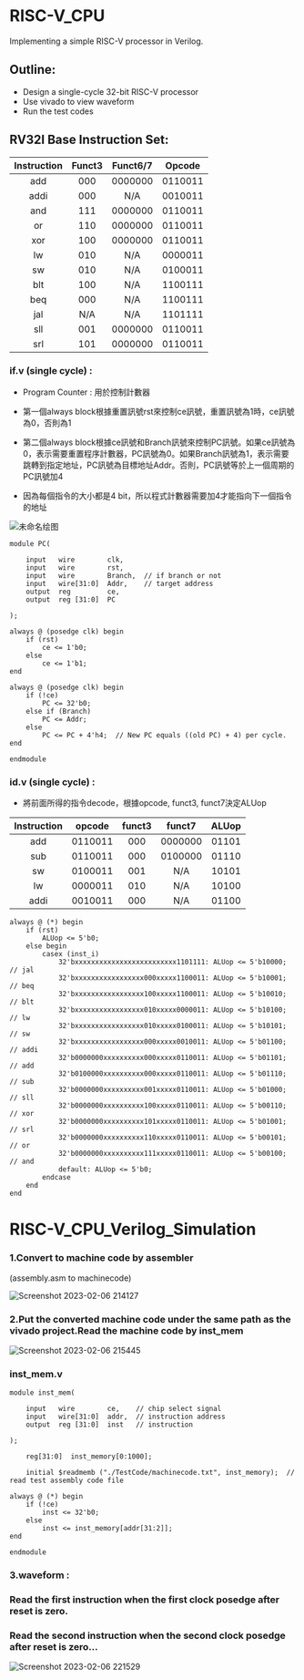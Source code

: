 # RISC-V_CPU

Implementing a simple RISC-V processor in Verilog.

## Outline:
* Design a single-cycle 32-bit RISC-V processor 
* Use vivado to view waveform 
* Run the test codes

## RV32I Base Instruction Set: 

| Instruction  | Funct3 | Funct6/7 | Opcode | 
| :--------:| :----:  | :------: | :------:|
|    add    |   000   | 0000000  | 0110011 |
|    addi   |  000    |   N/A    | 0010011 |
|    and    |   111   | 0000000  | 0110011 |
|    or     |   110   | 0000000  | 0110011 |
|    xor    |   100   | 0000000  | 0110011 |
|    lw     |   010   |   N/A    | 0000011 |
|    sw     |  010    |   N/A    | 0100011 | 
|    blt    |  100    |   N/A    | 1100111 |
|    beq    |   000   |   N/A    | 1100111 |
|    jal    |  N/A    |   N/A    | 1101111 |
|    sll    |  001    | 0000000  | 0110011 |
|    srl    | 101     | 0000000  | 0110011 | 

### if.v (single cycle) :

* Program Counter : 用於控制計數器

* 第一個always block根據重置訊號rst來控制ce訊號，重置訊號為1時，ce訊號為0，否則為1

* 第二個always block根據ce訊號和Branch訊號來控制PC訊號。如果ce訊號為0，表示需要重置程序計數器，PC訊號為0。如果Branch訊號為1，表示需要跳轉到指定地址，PC訊號為目標地址Addr。否則，PC訊號等於上一個周期的PC訊號加4

* 因為每個指令的大小都是4 bit，所以程式計數器需要加4才能指向下一個指令的地址


![未命名绘图](https://user-images.githubusercontent.com/68816726/221366863-2b04d18a-567b-40a4-88bc-509f29fb84f8.jpg)
```
module PC(

	input	wire 		clk,
	input	wire		rst,
	input 	wire		Branch,  // if branch or not
	input 	wire[31:0] 	Addr,	 // target address
	output 	reg 	 	ce,
	output	reg [31:0] 	PC

);

always @ (posedge clk) begin
	if (rst)
		ce <= 1'b0;
	else
		ce <= 1'b1;
end

always @ (posedge clk) begin
	if (!ce)
		PC <= 32'b0;
	else if (Branch)
		PC <= Addr;
	else
		PC <= PC + 4'h4;  // New PC equals ((old PC) + 4) per cycle.
end

endmodule
```


### id.v (single cycle) :

* 將前面所得的指令decode，根據opcode, funct3, funct7決定ALUop

| Instruction | opcode  | funct3 | funct7  | ALUop  |
| :---------: | :-----: | :----: | :-----: | :----: |
|     add     | 0110011 |  000   | 0000000 | 01101  |
|     sub     | 0110011 |  000   | 0100000 | 01110  |
|     sw      | 0100011 |  001   | N/A     | 10101  |
|     lw      | 0000011 |  010   |   N/A   | 10100  |
|     addi    | 0010011 |  000   | N/A     | 01100  |

```
always @ (*) begin
    if (rst)
        ALUop <= 5'b0;
    else begin
        casex (inst_i)
            32'bxxxxxxxxxxxxxxxxxxxxxxxxx1101111: ALUop <= 5'b10000;  // jal
            32'bxxxxxxxxxxxxxxxxx000xxxxx1100011: ALUop <= 5'b10001;  // beq
            32'bxxxxxxxxxxxxxxxxx100xxxxx1100011: ALUop <= 5'b10010;  // blt
            32'bxxxxxxxxxxxxxxxxx010xxxxx0000011: ALUop <= 5'b10100;  // lw
            32'bxxxxxxxxxxxxxxxxx010xxxxx0100011: ALUop <= 5'b10101;  // sw
            32'bxxxxxxxxxxxxxxxxx000xxxxx0010011: ALUop <= 5'b01100;  // addi
            32'b0000000xxxxxxxxxx000xxxxx0110011: ALUop <= 5'b01101;  // add
            32'b0100000xxxxxxxxxx000xxxxx0110011: ALUop <= 5'b01110;  // sub
            32'b0000000xxxxxxxxxx001xxxxx0110011: ALUop <= 5'b01000;  // sll
            32'b0000000xxxxxxxxxx100xxxxx0110011: ALUop <= 5'b00110;  // xor
            32'b0000000xxxxxxxxxx101xxxxx0110011: ALUop <= 5'b01001;  // srl
            32'b0000000xxxxxxxxxx110xxxxx0110011: ALUop <= 5'b00101;  // or
            32'b0000000xxxxxxxxxx111xxxxx0110011: ALUop <= 5'b00100;  // and
            default: ALUop <= 5'b0;
        endcase
    end
end
```


# RISC-V_CPU_Verilog_Simulation

### 1.Convert to machine code by assembler

(assembly.asm to machinecode)

![Screenshot 2023-02-06 214127](https://user-images.githubusercontent.com/68816726/216986967-2e03f3f7-9afd-4786-8c0e-f4503aa314f8.png)

### 2.Put the converted machine code under the same path as the vivado project.Read the machine code by inst_mem 

![Screenshot 2023-02-06 215445](https://user-images.githubusercontent.com/68816726/216989718-2b792495-fcc6-43a2-8de6-9b42676c33a4.png)

### inst_mem.v

```
module inst_mem(

	input	wire		ce,    // chip select signal
	input	wire[31:0]	addr,  // instruction address
	output 	reg [31:0]	inst   // instruction
	
);

	reg[31:0]  inst_memory[0:1000];

	initial $readmemb ("./TestCode/machinecode.txt", inst_memory);	// read test assembly code file

always @ (*) begin
	if (!ce)
		inst <= 32'b0;
	else
		inst <= inst_memory[addr[31:2]];
end

endmodule
```

### 3.waveform : 

### Read the first instruction when the first clock posedge after reset is zero.
### Read the second instruction when the second clock posedge after reset is zero...

![Screenshot 2023-02-06 221529](https://user-images.githubusercontent.com/68816726/216994797-1e047b78-affb-4f0f-85a8-a6318cf0b0a9.png)

